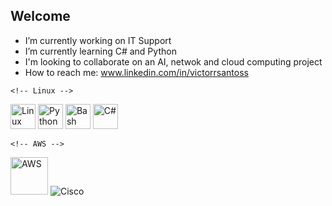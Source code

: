 ## Welcome

- I’m currently working on IT Support
- I’m currently learning C# and Python
- I'm looking to collaborate on an AI, netwok and cloud computing project
- How to reach me: www.linkedin.com/in/victorrsantoss


<p align="left">

    <!-- Linux -->
  <img src="https://cdn.jsdelivr.net/gh/devicons/devicon/icons/linux/linux-original.svg" alt="Linux" width="40"/>


  <!-- Python -->
  <img src="https://cdn.jsdelivr.net/gh/devicons/devicon/icons/python/python-original.svg" alt="Python" width="40"/>

  <!-- Bash -->
  <img src="https://cdn.jsdelivr.net/gh/devicons/devicon/icons/bash/bash-original.svg" alt="Bash" width="40"/>

  <!-- C# -->
  <img src="https://cdn.jsdelivr.net/gh/devicons/devicon/icons/csharp/csharp-original.svg" alt="C#" width="40"/>

    <!-- AWS -->
  <img src="https://a0.awsstatic.com/libra-css/images/logos/aws_logo_smile_1200x630.png" alt="AWS" width="60"/>




  <!-- Cisco (alternativa com texto caso ícone falhe) -->
  <img src="https://img.shields.io/badge/Cisco-1BA0D7?style=for-the-badge&logo=cisco&logoColor=white" alt="Cisco"/>
</p>

